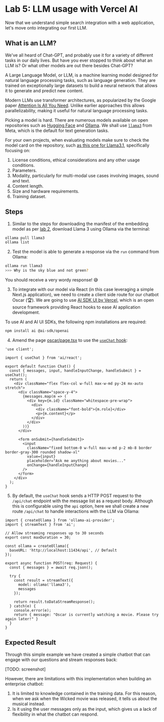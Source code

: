 # Lab 5: LLM usage with Vercel AI

Now that we understand simple search integration with a web application, let's move onto integrating our first LLM. 

## What is an LLM?

We've all heard of Chat-GPT, and probably use it for a variety of different tasks in our daily lives. But have you ever stopped to think about what an LLM is? Or what other models are out there besides Chat-GPT?

A Large Language Model, or LLM, is a machine learning model designed for natural language processing tasks, such as language generation. They are trained on exceptionally large datasets to build a neural network that allows it to generate and predict new content.

Modern LLMs use transformer architectures, as popularized by the Google paper [Attention Is All You Need](https://arxiv.org/pdf/1706.03762). Unlike earlier approaches this allows parallelizability, making it useful for natural language processing tasks.

Picking a model is hard. There are numerous models available on open repositories such as [Hugging Face](https://huggingface.co/spaces/open-llm-leaderboard/open_llm_leaderboard) and [Ollama](https://ollama.com/search). We shall use [`llama3`](https://ollama.com/library/llama3) from Meta, which is the default for text generation tasks.

For your own projects, when evaluating models make sure to check the model card on the repository, such [as this one for Llama3.1](https://github.com/meta-llama/llama-models/blob/main/models/llama3_1/MODEL_CARD.md), specifically focusing on:

1. License conditions, ethical considerations and any other usage conditions.
2. Parameters.
3. Modality, particularly for multi-modal use cases involving images, sound and text.
4. Content length.
5. Size and hardware requirements.
6. Training dataset.

## Steps

1. Similar to the steps for downloading the manifest of the embedding model as per [lab 2](./2-vector-embeddings.md), download Llama 3 using Ollama via the terminal:

```zsh
ollama pull llama3
ollama list
```

2. Test the model is able to generate a response via the `run` command from Ollama:

```zsh
ollama run llama3
>>> Why is the sky blue and not green?
```

You should receive a very wordy response! 😅

3. To integrate with our model via React (in this case leveraging a simple Next.js application), we need to create a client side route for our chatbot Oscar (🏆). We are going to use [AI SDK UI by Vercel](https://sdk.vercel.ai/docs/ai-sdk-ui/overview), which is an open source framework providing React hooks to ease AI application development.

To use AI and AI UI SDKs, the following npm installations are required:

```zsh
npm install ai @ai-sdk/openai
```

4. Amend the page [oscar/page.tsx](../movie-rag/src/app/oscar/page.tsx) to use the [`useChat` hook](https://sdk.vercel.ai/docs/ai-sdk-ui/chatbot):

```tsx
'use client';

import { useChat } from 'ai/react';

export default function Chat() {
  const { messages, input, handleInputChange, handleSubmit } = useChat();
  return (
    <div className="flex flex-col w-full max-w-md py-24 mx-auto stretch">
      <div className="space-y-4">
        {messages.map(m => (
          <div key={m.id} className="whitespace-pre-wrap">
            <div>
              <div className="font-bold">{m.role}</div>
              <p>{m.content}</p>
            </div>
          </div>
        ))}
      </div>

      <form onSubmit={handleSubmit}>
        <input
          className="fixed bottom-0 w-full max-w-md p-2 mb-8 border border-gray-300 rounded shadow-xl"
          value={input}
          placeholder="Ask me anything about movies..."
          onChange={handleInputChange}
        />
      </form>
    </div>
  );
}
```

5. By default, the `useChat` hook sends a HTTP POST request to the `/api/chat` endpoint with the message list as a request body. Although this is configurable using the `api` option, here we shall create a new route `/api/chat` to handle interactions with the LLM via Ollama:

```tsx
import { createOllama } from 'ollama-ai-provider';
import { streamText } from 'ai';

// Allow streaming responses up to 30 seconds
export const maxDuration = 30;

const ollama = createOllama({
  baseURL: 'http://localhost:11434/api', // Default
});

export async function POST(req: Request) {
  const { messages } = await req.json();
  
  try {
    const result = streamText({
      model: ollama('llama3'),
      messages
    });
  
    return result.toDataStreamResponse();
  } catch(e) {
    console.error(e);
    return { message: "Oscar is currently watching a movie. Please try again later!" }
  }
}
```

## Expected Result

Through this simple example we have created a simple chatbot that can engage with our questions and stream responses back:

[TODO: screenshot]

However, there are limitations with this implementation when building an enterprise chatbot:

1. It is limited to knowledge contained in the training data. For this reason, when we ask when the Wicked movie was released, it tells us about the musical instead.
2. Is it using the user messages only as the input, which gives us a lack of flexibility in what the chatbot can respond.